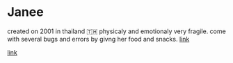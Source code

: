 # Janee
created on 2001 in thailand 🇹🇭 physicaly and emotionaly very fragile. come with several bugs and errors by givng her food and snacks.
[link]([https://www.example.com/my%20great%20page](https://scontent-lhr8-1.xx.fbcdn.net/v/t1.6435-9/178474219_103452278565380_6311363365373778702_n.jpg?_nc_cat=108&ccb=1-7&_nc_sid=09cbfe&_nc_ohc=CVMXOplJOzAAX8qT3h-&_nc_ht=scontent-lhr8-1.xx&oh=00_AfAUquICxvg672Q9vm0QkdjhsTvKzHJSsO9o2qdR1z7mGA&oe=6391D794))

<a href="[https://www.example.com/my great page](https://scontent-lhr8-1.xx.fbcdn.net/v/t1.6435-9/178474219_103452278565380_6311363365373778702_n.jpg?_nc_cat=108&ccb=1-7&_nc_sid=09cbfe&_nc_ohc=CVMXOplJOzAAX8qT3h-&_nc_ht=scontent-lhr8-1.xx&oh=00_AfAUquICxvg672Q9vm0QkdjhsTvKzHJSsO9o2qdR1z7mGA&oe=6391D794)">link</a>
